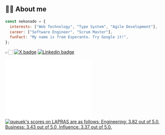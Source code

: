<h2>🥷🏻 About me</h2>

```javascript
const nekonado = {
  interests: ["Web Technology", "Type System", "Agile Development"],
  career: ["Software Engineer", "Scrum Master"],
  funFact: "My name is from Esperanto. Try Google it!",
};
```

👉🏻 <a href="https://twitter.com/nekonadocat" target="_blank" rel="noopener noreferrer"><img alt="X badge" src="https://img.shields.io/twitter/follow/nekonadocat?style=social"></a> <a href="https://www.linkedin.com/in/keisuke-ozeki-073a44307/" target="_blank" rel="noopener noreferrer"><img alt="Linkedin badge" src="https://img.shields.io/badge/-LinkedIn-blue?style=flat-square&logo=Linkedin&logoColor=white"></a>

<div id="activities">
<img src="https://raw.githubusercontent.com/nekonado/nekonado/main/github-metrics.svg" width="55%" align="left">
<!--START_SECTION:lapras-card-->
<p ><a href="https://lapras.com/public/queuek" target="_blank" rel="noopener noreferrer"><img alt="queuek's scores on LAPRAS are as follows: Engineering: 3.82 out of 5.0, Business: 3.43 out of 5.0, Influence: 3.37 out of 5.0." src="https://lapras-card-generator.vercel.app/api/svg?e=3.82&b=3.43&i=3.37&b1=%23232323&b2=%236d6d6d&i1=%23212121&i2=%23818181&l=en" width="40%" ></a></p>
<!--END_SECTION:lapras-card-->
</div>

